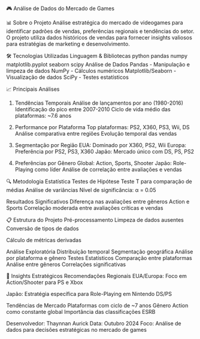 🎮 Análise de Dados do Mercado de Games

📊 Sobre o Projeto
Análise estratégica do mercado de videogames para identificar padrões de vendas, preferências regionais e tendências do setor. O projeto utiliza dados históricos de vendas para fornecer insights valiosos para estratégias de marketing e desenvolvimento.

🛠️ Tecnologias Utilizadas
Linguagem & Bibliotecas
python
pandas
numpy 
matplotlib.pyplot
seaborn 
scipy
Análise de Dados
Pandas - Manipulação e limpeza de dados
NumPy - Cálculos numéricos
Matplotlib/Seaborn - Visualização de dados
SciPy - Testes estatísticos

📈 Principais Análises
1. Tendências Temporais
Análise de lançamentos por ano (1980-2016)
Identificação do pico entre 2007-2010
Ciclo de vida médio das plataformas: ~7.6 anos

3. Performance por Plataforma
Top plataformas: PS2, X360, PS3, Wii, DS
Análise comparativa entre regiões
Evolução temporal das vendas

3. Segmentação por Região
EUA: Dominado por X360, PS2, Wii
Europa: Preferência por PS2, PS3, X360
Japão: Mercado único com DS, PS, PS2

5. Preferências por Gênero
Global: Action, Sports, Shooter
Japão: Role-Playing como líder
Análise de correlação entre avaliações e vendas

🔍 Metodologia Estatística
Testes de Hipótese
Teste T para comparação de médias
Análise de variâncias
Nível de significância: α = 0.05

Resultados Significativos
Diferença nas avaliações entre gêneros Action e Sports
Correlação moderada entre avaliações críticas e vendas

📋 Estrutura do Projeto
Pré-processamento
Limpeza de dados ausentes
Conversão de tipos de dados

Cálculo de métricas derivadas

Análise Exploratória
Distribuição temporal
Segmentação geográfica
Análise por plataforma e gênero
Testes Estatísticos
Comparação entre plataformas
Análise entre gêneros
Correlações significativas

🎯 Insights Estratégicos
Recomendações Regionais
EUA/Europa: Foco em Action/Shooter para PS e Xbox

Japão: Estratégia específica para Role-Playing em Nintendo DS/PS

Tendências de Mercado
Plataformas com ciclo de ~7 anos
Gênero Action como constante global
Importância das classificações ESRB

Desenvolvedor: Thaynnan Aurick
Data: Outubro 2024
Foco: Análise de dados para decisões estratégicas no mercado de games

